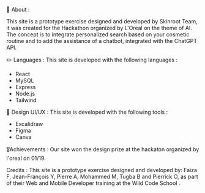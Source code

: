 📄 About :

This site is a prototype exercise designed and developed by Skinroot Team, it was created for the Hackathon organized by L'Oreal on the theme of AI.
The concept is to integrate personalized search based on your cosmetic routine and to add the assistance of a chatbot, integrated with the ChatGPT API.


✏️ Languages :
This site is developed with the following languages :
- React
- MySQL
- Express
- Node.js
- Tailwind

🧙‍ Design UI/UX :
This site is developed with the following tools :
- Excalidraw
- Figma
- Canva


🎖️Achievements :
Our site won the design prize at the hackaton organized by l'oreal on 01/19.

Credits :
This site is a prototype exercise designed and developed by: Faiza F, Jean-François Y, Pierre A, Mohammed M, Tugba B and Pierrick O, as part of their Web and Mobile Developer training at the Wild Code School .




